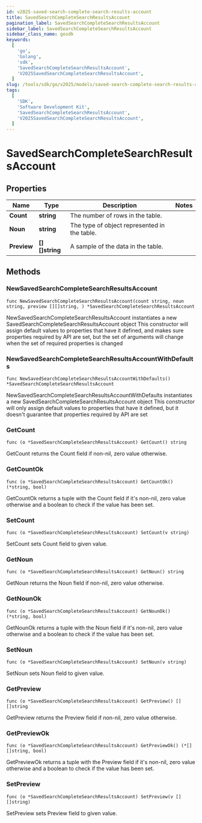 ```yaml
---
id: v2025-saved-search-complete-search-results-account
title: SavedSearchCompleteSearchResultsAccount
pagination_label: SavedSearchCompleteSearchResultsAccount
sidebar_label: SavedSearchCompleteSearchResultsAccount
sidebar_class_name: gosdk
keywords:
  [
    'go',
    'Golang',
    'sdk',
    'SavedSearchCompleteSearchResultsAccount',
    'V2025SavedSearchCompleteSearchResultsAccount',
  ]
slug: /tools/sdk/go/v2025/models/saved-search-complete-search-results-account
tags:
  [
    'SDK',
    'Software Development Kit',
    'SavedSearchCompleteSearchResultsAccount',
    'V2025SavedSearchCompleteSearchResultsAccount',
  ]
---
```


# SavedSearchCompleteSearchResultsAccount

## Properties

| Name | Type | Description | Notes |
| --- | --- | --- | --- |
| **Count** | **string** | The number of rows in the table. |
| **Noun** | **string** | The type of object represented in the table. |
| **Preview** | **[][]string** | A sample of the data in the table. |

## Methods

### NewSavedSearchCompleteSearchResultsAccount

`func NewSavedSearchCompleteSearchResultsAccount(count string, noun string, preview [][]string, ) *SavedSearchCompleteSearchResultsAccount`

NewSavedSearchCompleteSearchResultsAccount instantiates a new SavedSearchCompleteSearchResultsAccount object This constructor will assign default values to properties that have it defined, and makes sure properties required by API are set, but the set of arguments will change when the set of required properties is changed

### NewSavedSearchCompleteSearchResultsAccountWithDefaults

`func NewSavedSearchCompleteSearchResultsAccountWithDefaults() *SavedSearchCompleteSearchResultsAccount`

NewSavedSearchCompleteSearchResultsAccountWithDefaults instantiates a new SavedSearchCompleteSearchResultsAccount object This constructor will only assign default values to properties that have it defined, but it doesn't guarantee that properties required by API are set

### GetCount

`func (o *SavedSearchCompleteSearchResultsAccount) GetCount() string`

GetCount returns the Count field if non-nil, zero value otherwise.

### GetCountOk

`func (o *SavedSearchCompleteSearchResultsAccount) GetCountOk() (*string, bool)`

GetCountOk returns a tuple with the Count field if it's non-nil, zero value otherwise and a boolean to check if the value has been set.

### SetCount

`func (o *SavedSearchCompleteSearchResultsAccount) SetCount(v string)`

SetCount sets Count field to given value.

### GetNoun

`func (o *SavedSearchCompleteSearchResultsAccount) GetNoun() string`

GetNoun returns the Noun field if non-nil, zero value otherwise.

### GetNounOk

`func (o *SavedSearchCompleteSearchResultsAccount) GetNounOk() (*string, bool)`

GetNounOk returns a tuple with the Noun field if it's non-nil, zero value otherwise and a boolean to check if the value has been set.

### SetNoun

`func (o *SavedSearchCompleteSearchResultsAccount) SetNoun(v string)`

SetNoun sets Noun field to given value.

### GetPreview

`func (o *SavedSearchCompleteSearchResultsAccount) GetPreview() [][]string`

GetPreview returns the Preview field if non-nil, zero value otherwise.

### GetPreviewOk

`func (o *SavedSearchCompleteSearchResultsAccount) GetPreviewOk() (*[][]string, bool)`

GetPreviewOk returns a tuple with the Preview field if it's non-nil, zero value otherwise and a boolean to check if the value has been set.

### SetPreview

`func (o *SavedSearchCompleteSearchResultsAccount) SetPreview(v [][]string)`

SetPreview sets Preview field to given value.

